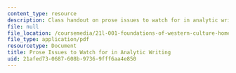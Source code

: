 ```yaml
---
content_type: resource
description: Class handout on prose issues to watch for in analytic writing.
file: null
file_location: /coursemedia/21l-001-foundations-of-western-culture-homer-to-dante-fall-2008/21afed730687608b97369fff6aa4e850_pros_isu_anl_wrt.pdf
file_type: application/pdf
resourcetype: Document
title: Prose Issues to Watch for in Analytic Writing
uid: 21afed73-0687-608b-9736-9fff6aa4e850
---
```


